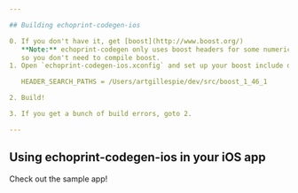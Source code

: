 ```yaml
---

## Building echoprint-codegen-ios

0. If you don't have it, get [boost](http://www.boost.org/)
   **Note:** echoprint-codegen only uses boost headers for some numeric operations,
   so you don't need to compile boost.
1. Open `echoprint-codegen-ios.xconfig` and set up your boost include directory, e.g.,

   HEADER_SEARCH_PATHS = /Users/artgillespie/dev/src/boost_1_46_1

2. Build!

3. If you get a bunch of build errors, goto 2.

---
```


## Using echoprint-codegen-ios in your iOS app

Check out the sample app!
